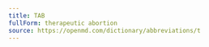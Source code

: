 ```yaml
---
title: TAB
fullForm: therapeutic abortion
source: https://openmd.com/dictionary/abbreviations/t
---
```

